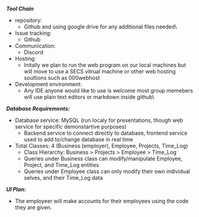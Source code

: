 _**Tool Chain**_
* repository:
  * Github and using google drive for any additional files needed\
* Issue tracking:  
  * Github
* Communication:  
  * Discord 
* Hosting:  
  * Initally we plan to run the web program on our local machines but will move to use a SECS vitrual machine or other web hosting soultions such as 000webhost
* Development environment:  
  * Any IDE anyone would like to use is welcome most group memebers will use plain text editors or markdown inside github\

_**Database Requirements:**_
* Database service: MySQL (run localy for presentations, though web service for specific demonstartive purposes)
  * Backend service to connect directly to database, frontend service used to add to/change database in real time
* Total Classes: 4 (Business (employer), Employee, Projects, Time_Log)
  * Class Hierarchy: Business > Projects > Employee > Time_Log
  * Queries under Business class can modify/manipulate Employee, Project, and Time_Log entities
  * Queries under Employee class can only modify their own individual selves, and their Time_Log data

_**UI Plan:**_
* The employeer will make accounts for their employees using the code they are given. 
